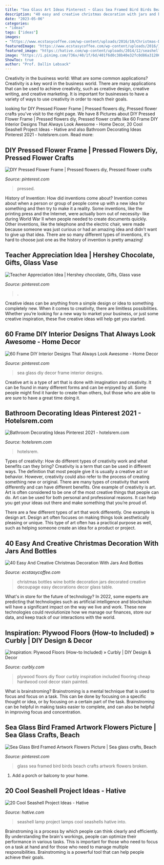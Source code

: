 ```yaml
---
title: "Sea Glass Art Ideas Pinterest ~ Glass Sea Framed Bird Birds Beach Crafts Artwork Flowers Broken"
description: "40 easy and creative christmas decoration with jars and bottles"
date: "2023-05-06"
categories:
- "ideas"
tags: ["ideas"]
images:
- "https://www.ecstasycoffee.com/wp-content/uploads/2016/10/Christmas-Decorated-Wine-Bottle.jpg"
featuredImage: "https://www.ecstasycoffee.com/wp-content/uploads/2016/10/Christmas-Decorated-Wine-Bottle.jpg"
featured_image: "https://hative.com/wp-content/uploads/2014/12/seashell-project-ideas/13-seashell-lamp.jpg"
image: "https://i.pinimg.com/736x/40/1f/6d/401f6d0c38b40e32fc0d86a3120627b8.jpg"
ShowToc: true
author: "Prof. Dallin Lebsack"
---
```



Creativity in the business world: What are some common applications?
Creativity is a key word in the business world. There are many applications that can be used to achieve creativity, such as creative design, creative writing, and creative marketing. It is important for businesses to have a variety of ways to use creativity in order to reach their goals.

	

		
looking for DIY Pressed Flower Frame | Pressed flowers diy, Pressed flower crafts you've visit to the right page. We have 8 Pictures about DIY Pressed Flower Frame | Pressed flowers diy, Pressed flower crafts like 60 Frame DIY Interior Designs That Always Look Awesome - Home Decor, 20 Cool Seashell Project Ideas - Hative and also Bathroom Decorating Ideas Pinterest 2021 - hotelsrem.com. Read more:
		
    
## DIY Pressed Flower Frame | Pressed Flowers Diy, Pressed Flower Crafts

<img loading=lazy src="https://i.pinimg.com/736x/21/70/93/217093fe70fe173592457b23f5909e7c.jpg" onerror="this.onerror=null;this.src='https://tse4.mm.bing.net/th?id=OIP.7qxHYVKpYsmTgSBfxXezkwHaLG&amp;pid=15.1';" alt="DIY Pressed Flower Frame | Pressed flowers diy, Pressed flower crafts">

_Source: pinterest.com_

>pressed. 

	

History of Invention: How did inventions come about?
Invention comes about when a person or group of people come up with a new idea for something and then try to make it a reality. Some inventions, like the printing press and the Internet, were actually born out of necessity- like during World War II when people needed to create documents quickly. Other inventions, like the telephone and the electric chair, were made because someone was just curious or had an amazing idea and didn't want to give up that idea. There are so many different types of inventions, it's hard to choose just one as the history of invention is pretty amazing!

    
## Teacher Appreciation Idea | Hershey Chocolate, Gifts, Glass Vase

<img loading=lazy src="https://i.pinimg.com/736x/75/01/ee/7501eefd4fd0150d614e2f59254104a9--teacher-appreciation.jpg" onerror="this.onerror=null;this.src='https://tse4.mm.bing.net/th?id=OIP.lSsDoO09iDH_aNBu_262nQHaJ3&amp;pid=15.1';" alt="Teacher Appreciation Idea | Hershey chocolate, Gifts, Glass vase">

_Source: pinterest.com_

>. 

	

Creative ideas can be anything from a simple design or idea to something completely new. When it comes to creativity, there are limitless possibilities. Whether you’re looking for a new way to market your business, or just some creative inspiration, these five creative ideas will help get you started.

    
## 60 Frame DIY Interior Designs That Always Look Awesome - Home Decor

<img loading=lazy src="https://i.pinimg.com/736x/40/1f/6d/401f6d0c38b40e32fc0d86a3120627b8.jpg" onerror="this.onerror=null;this.src='https://tse3.mm.bing.net/th?id=OIP.B19rLSGbqNfH8EsHnvJcZQAAAA&amp;pid=15.1';" alt="60 Frame DIY Interior Designs That Always Look Awesome - Home Decor">

_Source: pinterest.com_

>sea glass diy decor frame interior designs. 

	

Creative art is a type of art that is done with imagination and creativity. It can be found in many different forms and can be enjoyed by all. Some people might find it harder to create than others, but those who are able to are sure to have a great time doing it.

    
## Bathroom Decorating Ideas Pinterest 2021 - Hotelsrem.com

<img loading=lazy src="http://hotelsrem.com/wp-content/uploads/2020/07/bathroom-decorating-ideas-pinterest-awesome-inexpensive-apartment-decorating-ideas-34-of-bathroom-decorating-ideas-pinterest.jpg" onerror="this.onerror=null;this.src='https://tse2.mm.bing.net/th?id=OIP.wwoD0pSVRDkK-tDqKzs3nwHaLH&amp;pid=15.1';" alt="Bathroom Decorating Ideas Pinterest 2021 - hotelsrem.com">

_Source: hotelsrem.com_

>hotelsrem. 

	

Types of creativity: How do different types of creativity work and what benefits can they bring?
Creativity is a term that can be used in different ways. The definition that most people give it is usually a creative act or behavior. However, creativity could also refer to the process of creating something new or original. There are many types of creativity that work differently and can have different benefits. 
One example of creativity is art. Art is often considered to be one of the most creative things that people can do. Art can be used for both personal and professional reasons. It can help you get your ideas out there and make something that you’re proud of. 

There are a few different types of art that work differently. One example is design art. Design art often focuses on making things look aesthetically pleasing or unique. This type of art often has a practical purpose as well, such as helping someone create an idea for a product or project.

    
## 40 Easy And Creative Christmas Decoration With Jars And Bottles

<img loading=lazy src="https://www.ecstasycoffee.com/wp-content/uploads/2016/10/Christmas-Decorated-Wine-Bottle.jpg" onerror="this.onerror=null;this.src='https://tse3.mm.bing.net/th?id=OIP.MlhTAbI0wu1vs01nwamR9wHaNK&amp;pid=15.1';" alt="40 Easy And Creative Christmas Decoration With Jars And Bottles">

_Source: ecstasycoffee.com_

>christmas bottles wine bottle decoration jars decorated creative decoupage easy decorations decor glass table. 

	

What's in store for the future of technology?
In 2022, some experts are predicting that technologies such as artificial intelligence and blockchain will have a significant impact on the way we live and work. These new technologies could revolutionize how we manage our finances, store our data, and keep track of our interactions with the world.

    
## Inspiration: Plywood Floors (How-to Included) » Curbly | DIY Design &amp; Decor

<img loading=lazy src="http://assets.curbly.com/photos/0000/0013/4720/4362280567_8de865a56c.jpg" onerror="this.onerror=null;this.src='https://tse3.mm.bing.net/th?id=OIP.zWZ0FTqcCTmX6iDiiUrkkgAAAA&amp;pid=15.1';" alt="Inspiration: Plywood Floors (How-to Included) » Curbly | DIY Design &amp; Decor">

_Source: curbly.com_

>plywood floors diy floor curbly inspiration included flooring cheap hardwood cool decor stain painted. 

	

What is brainstroming? Brainstroming is a mental technique that is used to focus and focus on a task. This can be done by focusing on a specific thought or idea, or by focusing on a certain part of the task. Brainstroming can be helpful in making tasks easier to complete, and can also be helpful in improving focus and concentration.

    
## Sea Glass Bird Framed Artwork Flowers Picture | Sea Glass Crafts, Beach

<img loading=lazy src="https://i.pinimg.com/736x/fe/23/de/fe23ded273edd20df5398178610d4ad5.jpg" onerror="this.onerror=null;this.src='https://tse2.mm.bing.net/th?id=OIP._K8LGE3JDU5aNOXQ6U489wHaJ4&amp;pid=15.1';" alt="Sea Glass Bird Framed Artwork Flowers Picture | Sea glass crafts, Beach">

_Source: pinterest.com_

>glass sea framed bird birds beach crafts artwork flowers broken. 

	

1. Add a porch or balcony to your home.

    
## 20 Cool Seashell Project Ideas - Hative

<img loading=lazy src="https://hative.com/wp-content/uploads/2014/12/seashell-project-ideas/13-seashell-lamp.jpg" onerror="this.onerror=null;this.src='https://tse3.mm.bing.net/th?id=OIP.qCJraIMZYB5f4uhH387v3AHaLd&amp;pid=15.1';" alt="20 Cool Seashell Project Ideas - Hative">

_Source: hative.com_

>seashell lamp project lamps cool seashells hative into. 

	

Brainstroming is a process by which people can think clearly and efficiently. By understanding the brain's workings, people can optimize their performance in various tasks. This is important for those who need to focus on a task at hand and for those who need to manage multiple responsibilities. Brainstroming is a powerful tool that can help people achieve their goals.

